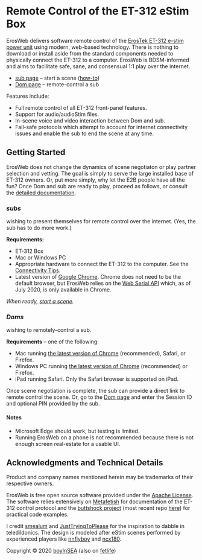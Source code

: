 # Remote Control of the ET-312 eStim Box

ErosWeb delivers software remote control of the [ErosTek ET-312 e-stim power unit](https://erostek.com/products/et312b-digital-power-unit) using modern, web-based technology.  There is nothing to download or install aside from the standard components needed to physically connect the ET-312 to a computer.  ErosWeb is BDSM-informed and aims to facilitate safe, sane, and consensual 1:1 play over the internet.

* [sub page](/sub.html) – start a scene ([how-to](#subs-wishing-to-present-themselves-for-remote-control-over-the-internet))
* [Dom page](/Dom.html) – remote-control a sub

Features include:
* Full remote control of all ET-312 front-panel features.
* Support for audio/audioStim files.
* In-scene voice and video interaction between Dom and sub.
* Fail-safe protocols which attempt to account for internet connectivity issues and enable the sub to end the scene at any time.


## Getting Started

ErosWeb does not change the dynamics of scene negotiaton or play partner selection and vetting.  The goal is simply to serve the large installed base of ET-312 owners.  Or, put more simply, why let the E2B people have all the fun?  Once Dom and sub are ready to play, proceed as follows, or consult the [detailed documentation](/documentation.md).

[chrome]: https://www.google.com/chrome/

### _subs_
wishing to present themselves for remote control over the internet. (Yes, the sub has to do more work.)

**Requirements:**
- ET-312 Box
- Mac or Windows PC
- Appropriate hardware to connect the ET-312 to the computer.  See the [Connectivity Tips](/documentation.html#physically-connecting-the-et-312).
- Latest version of [Google Chrome][chrome].  Chrome does not need to be the default browser, but ErosWeb relies on the [Web Serial API](https://github.com/WICG/serial/blob/gh-pages/EXPLAINER.md) which, as of July 2020, is only available in Chrome.

*When ready, [start a scene](/sub.html).*

### _Doms_
wishing to remotely-control a sub.

**Requirements** – one of the following:
- Mac running [the latest version of Chrome][chrome] (recommended), Safari, or Firefox.
- Windows PC running [the latest version of Chrome][chrome] (recommended) or Firefox.
- iPad running Safari.  Only the Safari browser is supported on iPad.

Once scene negotiation is complete, the sub can provide a direct link to remote control the scene.  Or, go to the [Dom page](/Dom.html) and enter the Session ID and optional PIN provided by the sub.

#### Notes
* Microsoft Edge should work, but testing is limited.
* Running ErosWeb on a phone is not recommended because there is not enough screen real-estate for a usable UI.

## Acknowledgments and Technical Details

Product and company names mentioned herein may be trademarks of their respective owners.

ErosWeb is free open source software provided under the [Apache License](http://www.apache.org/licenses/LICENSE-2.0). The software relies extensively on [Metafetish](https://stpihkal.docs.buttplug.io/hardware/erostek-et312b.html) for documentation of the ET-312 control protocol and the [buttshock project](https://github.com/buttshock) (most recent repo [here](https://github.com/nannook206/buttshock-py)) for practical code examples.

I credit [smealum](https://www.youtube.com/watch?v=CsQ2VWEfduM) and [JustTryingToPlease](https://www.recon.com/JustTryingToPlease) for the inspiration to dabble in teledildonics.  The design is modeled after eStim scenes performed by experienced players like [nnflyboy]( https://www.recon.com/nnflyboy) and [ncx180](https://www.recon.com/ncx180).

Copyright :copyright: 2020 [boyInSEA](https://www.recon.com/boyinsea) (also on [fetlife](https://fetlife.com/users/763523))

